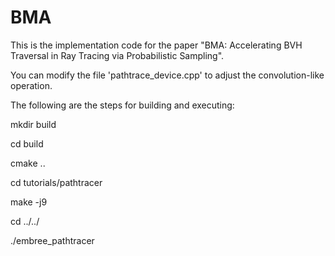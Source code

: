 # BMA

This is the implementation code for the paper "BMA: Accelerating BVH Traversal in Ray Tracing via Probabilistic Sampling".

You can modify the file 'pathtrace_device.cpp' to adjust the convolution-like operation.

The following are the steps for building and executing:

mkdir build

cd build

cmake ..

cd tutorials/pathtracer

make -j9

cd ../../

./embree_pathtracer


